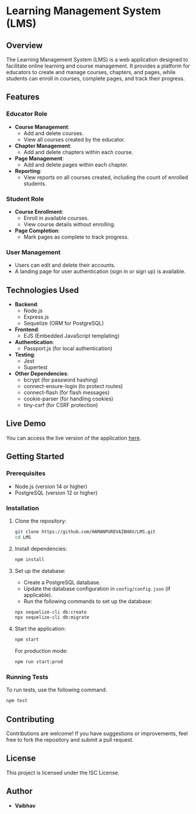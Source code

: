 # Learning Management System (LMS)

## Overview

The Learning Management System (LMS) is a web application designed to facilitate online learning and course management. It provides a platform for educators to create and manage courses, chapters, and pages, while students can enroll in courses, complete pages, and track their progress.

## Features

### Educator Role
- **Course Management**: 
  - Add and delete courses.
  - View all courses created by the educator.
- **Chapter Management**: 
  - Add and delete chapters within each course.
- **Page Management**: 
  - Add and delete pages within each chapter.
- **Reporting**: 
  - View reports on all courses created, including the count of enrolled students.

### Student Role
- **Course Enrollment**: 
  - Enroll in available courses.
  - View course details without enrolling.
- **Page Completion**: 
  - Mark pages as complete to track progress.

### User Management
- Users can edit and delete their accounts.
- A landing page for user authentication (sign in or sign up) is available.

## Technologies Used

- **Backend**: 
  - Node.js
  - Express.js
  - Sequelize (ORM for PostgreSQL)
- **Frontend**: 
  - EJS (Embedded JavaScript templating)
- **Authentication**: 
  - Passport.js (for local authentication)
- **Testing**: 
  - Jest
  - Supertest
- **Other Dependencies**: 
  - bcrypt (for password hashing)
  - connect-ensure-login (to protect routes)
  - connect-flash (for flash messages)
  - cookie-parser (for handling cookies)
  - tiny-csrf (for CSRF protection)

## Live Demo

You can access the live version of the application [here](https://lms-4um5.onrender.com).

## Getting Started

### Prerequisites

- Node.js (version 14 or higher)
- PostgreSQL (version 12 or higher)

### Installation

1. Clone the repository:

   ```bash
   git clone https://github.com/HAMANPUREVAIBHAV/LMS.git
   cd LMS

2. Install dependencies:

   ```bash
   npm install
   ```

3. Set up the database:

   - Create a PostgreSQL database.
   - Update the database configuration in `config/config.json` (if applicable).
   - Run the following commands to set up the database:

   ```bash
   npx sequelize-cli db:create
   npx sequelize-cli db:migrate
   ```

4. Start the application:

   ```bash
   npm start
   ```

   For production mode:

   ```bash
   npm run start:prod
   ```

### Running Tests

To run tests, use the following command:

```bash
npm test
```

## Contributing

Contributions are welcome! If you have suggestions or improvements, feel free to fork the repository and submit a pull request.

## License

This project is licensed under the ISC License.

## Author

- **Vaibhav**
